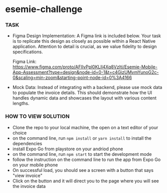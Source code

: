 ﻿# esemie-challenge

### TASK
- Figma Design Implementation: A Figma link is included below. Your task is to replicate this design as closely as possible within a React Native application. Attention to detail is crucial, as we value fidelity to design specifications.

  Figma Link: https://www.figma.com/proto/AFIIvPpl0KLll4Xq8Vzlti/Esemie-Mobile-App-Assessment?type=design&node-id=0-1&t=c4GizUMvmYunoG2c-0&scaling=min-zoom&starting-point-node-id=0%3A4166

- Mock Data: Instead of integrating with a backend, please use mock data to populate the invoice details. This should demonstrate how the UI handles dynamic data and showcases the layout with various content lengths.

### HOW TO VIEW SOLUTION

- Clone the repo to your local machine, the open on a text editor of your choice
- on the command line, run  `npm install` or `yarn install` to install the dependencies
- install Expo Go from playstore on your andriod phone
- on the command line, run `npm start` to start the development mode
- follow the instruction on the command line to run the app from Expo Go on your mobile phone
- On successful load, you should see a screen with a button that says "view invoice"
- Click on the button and it will direct you to the page where you will see the invoice data

